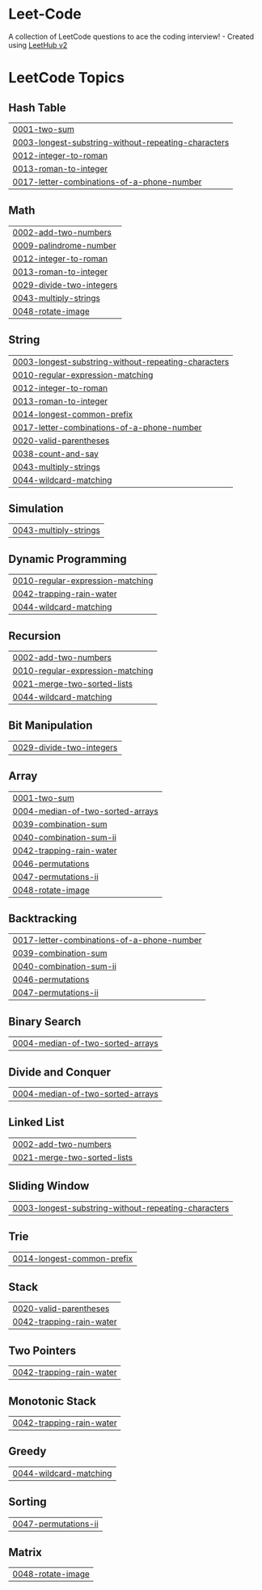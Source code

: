 # Leet-Code
A collection of LeetCode questions to ace the coding interview! - Created using [LeetHub v2](https://github.com/arunbhardwaj/LeetHub-2.0)

<!---LeetCode Topics Start-->
# LeetCode Topics
## Hash Table
|  |
| ------- |
| [0001-two-sum](https://github.com/Vedant-Bele/Leet-Code/tree/master/0001-two-sum) |
| [0003-longest-substring-without-repeating-characters](https://github.com/Vedant-Bele/Leet-Code/tree/master/0003-longest-substring-without-repeating-characters) |
| [0012-integer-to-roman](https://github.com/Vedant-Bele/Leet-Code/tree/master/0012-integer-to-roman) |
| [0013-roman-to-integer](https://github.com/Vedant-Bele/Leet-Code/tree/master/0013-roman-to-integer) |
| [0017-letter-combinations-of-a-phone-number](https://github.com/Vedant-Bele/Leet-Code/tree/master/0017-letter-combinations-of-a-phone-number) |
## Math
|  |
| ------- |
| [0002-add-two-numbers](https://github.com/Vedant-Bele/Leet-Code/tree/master/0002-add-two-numbers) |
| [0009-palindrome-number](https://github.com/Vedant-Bele/Leet-Code/tree/master/0009-palindrome-number) |
| [0012-integer-to-roman](https://github.com/Vedant-Bele/Leet-Code/tree/master/0012-integer-to-roman) |
| [0013-roman-to-integer](https://github.com/Vedant-Bele/Leet-Code/tree/master/0013-roman-to-integer) |
| [0029-divide-two-integers](https://github.com/Vedant-Bele/Leet-Code/tree/master/0029-divide-two-integers) |
| [0043-multiply-strings](https://github.com/Vedant-Bele/Leet-Code/tree/master/0043-multiply-strings) |
| [0048-rotate-image](https://github.com/Vedant-Bele/Leet-Code/tree/master/0048-rotate-image) |
## String
|  |
| ------- |
| [0003-longest-substring-without-repeating-characters](https://github.com/Vedant-Bele/Leet-Code/tree/master/0003-longest-substring-without-repeating-characters) |
| [0010-regular-expression-matching](https://github.com/Vedant-Bele/Leet-Code/tree/master/0010-regular-expression-matching) |
| [0012-integer-to-roman](https://github.com/Vedant-Bele/Leet-Code/tree/master/0012-integer-to-roman) |
| [0013-roman-to-integer](https://github.com/Vedant-Bele/Leet-Code/tree/master/0013-roman-to-integer) |
| [0014-longest-common-prefix](https://github.com/Vedant-Bele/Leet-Code/tree/master/0014-longest-common-prefix) |
| [0017-letter-combinations-of-a-phone-number](https://github.com/Vedant-Bele/Leet-Code/tree/master/0017-letter-combinations-of-a-phone-number) |
| [0020-valid-parentheses](https://github.com/Vedant-Bele/Leet-Code/tree/master/0020-valid-parentheses) |
| [0038-count-and-say](https://github.com/Vedant-Bele/Leet-Code/tree/master/0038-count-and-say) |
| [0043-multiply-strings](https://github.com/Vedant-Bele/Leet-Code/tree/master/0043-multiply-strings) |
| [0044-wildcard-matching](https://github.com/Vedant-Bele/Leet-Code/tree/master/0044-wildcard-matching) |
## Simulation
|  |
| ------- |
| [0043-multiply-strings](https://github.com/Vedant-Bele/Leet-Code/tree/master/0043-multiply-strings) |
## Dynamic Programming
|  |
| ------- |
| [0010-regular-expression-matching](https://github.com/Vedant-Bele/Leet-Code/tree/master/0010-regular-expression-matching) |
| [0042-trapping-rain-water](https://github.com/Vedant-Bele/Leet-Code/tree/master/0042-trapping-rain-water) |
| [0044-wildcard-matching](https://github.com/Vedant-Bele/Leet-Code/tree/master/0044-wildcard-matching) |
## Recursion
|  |
| ------- |
| [0002-add-two-numbers](https://github.com/Vedant-Bele/Leet-Code/tree/master/0002-add-two-numbers) |
| [0010-regular-expression-matching](https://github.com/Vedant-Bele/Leet-Code/tree/master/0010-regular-expression-matching) |
| [0021-merge-two-sorted-lists](https://github.com/Vedant-Bele/Leet-Code/tree/master/0021-merge-two-sorted-lists) |
| [0044-wildcard-matching](https://github.com/Vedant-Bele/Leet-Code/tree/master/0044-wildcard-matching) |
## Bit Manipulation
|  |
| ------- |
| [0029-divide-two-integers](https://github.com/Vedant-Bele/Leet-Code/tree/master/0029-divide-two-integers) |
## Array
|  |
| ------- |
| [0001-two-sum](https://github.com/Vedant-Bele/Leet-Code/tree/master/0001-two-sum) |
| [0004-median-of-two-sorted-arrays](https://github.com/Vedant-Bele/Leet-Code/tree/master/0004-median-of-two-sorted-arrays) |
| [0039-combination-sum](https://github.com/Vedant-Bele/Leet-Code/tree/master/0039-combination-sum) |
| [0040-combination-sum-ii](https://github.com/Vedant-Bele/Leet-Code/tree/master/0040-combination-sum-ii) |
| [0042-trapping-rain-water](https://github.com/Vedant-Bele/Leet-Code/tree/master/0042-trapping-rain-water) |
| [0046-permutations](https://github.com/Vedant-Bele/Leet-Code/tree/master/0046-permutations) |
| [0047-permutations-ii](https://github.com/Vedant-Bele/Leet-Code/tree/master/0047-permutations-ii) |
| [0048-rotate-image](https://github.com/Vedant-Bele/Leet-Code/tree/master/0048-rotate-image) |
## Backtracking
|  |
| ------- |
| [0017-letter-combinations-of-a-phone-number](https://github.com/Vedant-Bele/Leet-Code/tree/master/0017-letter-combinations-of-a-phone-number) |
| [0039-combination-sum](https://github.com/Vedant-Bele/Leet-Code/tree/master/0039-combination-sum) |
| [0040-combination-sum-ii](https://github.com/Vedant-Bele/Leet-Code/tree/master/0040-combination-sum-ii) |
| [0046-permutations](https://github.com/Vedant-Bele/Leet-Code/tree/master/0046-permutations) |
| [0047-permutations-ii](https://github.com/Vedant-Bele/Leet-Code/tree/master/0047-permutations-ii) |
## Binary Search
|  |
| ------- |
| [0004-median-of-two-sorted-arrays](https://github.com/Vedant-Bele/Leet-Code/tree/master/0004-median-of-two-sorted-arrays) |
## Divide and Conquer
|  |
| ------- |
| [0004-median-of-two-sorted-arrays](https://github.com/Vedant-Bele/Leet-Code/tree/master/0004-median-of-two-sorted-arrays) |
## Linked List
|  |
| ------- |
| [0002-add-two-numbers](https://github.com/Vedant-Bele/Leet-Code/tree/master/0002-add-two-numbers) |
| [0021-merge-two-sorted-lists](https://github.com/Vedant-Bele/Leet-Code/tree/master/0021-merge-two-sorted-lists) |
## Sliding Window
|  |
| ------- |
| [0003-longest-substring-without-repeating-characters](https://github.com/Vedant-Bele/Leet-Code/tree/master/0003-longest-substring-without-repeating-characters) |
## Trie
|  |
| ------- |
| [0014-longest-common-prefix](https://github.com/Vedant-Bele/Leet-Code/tree/master/0014-longest-common-prefix) |
## Stack
|  |
| ------- |
| [0020-valid-parentheses](https://github.com/Vedant-Bele/Leet-Code/tree/master/0020-valid-parentheses) |
| [0042-trapping-rain-water](https://github.com/Vedant-Bele/Leet-Code/tree/master/0042-trapping-rain-water) |
## Two Pointers
|  |
| ------- |
| [0042-trapping-rain-water](https://github.com/Vedant-Bele/Leet-Code/tree/master/0042-trapping-rain-water) |
## Monotonic Stack
|  |
| ------- |
| [0042-trapping-rain-water](https://github.com/Vedant-Bele/Leet-Code/tree/master/0042-trapping-rain-water) |
## Greedy
|  |
| ------- |
| [0044-wildcard-matching](https://github.com/Vedant-Bele/Leet-Code/tree/master/0044-wildcard-matching) |
## Sorting
|  |
| ------- |
| [0047-permutations-ii](https://github.com/Vedant-Bele/Leet-Code/tree/master/0047-permutations-ii) |
## Matrix
|  |
| ------- |
| [0048-rotate-image](https://github.com/Vedant-Bele/Leet-Code/tree/master/0048-rotate-image) |
<!---LeetCode Topics End-->